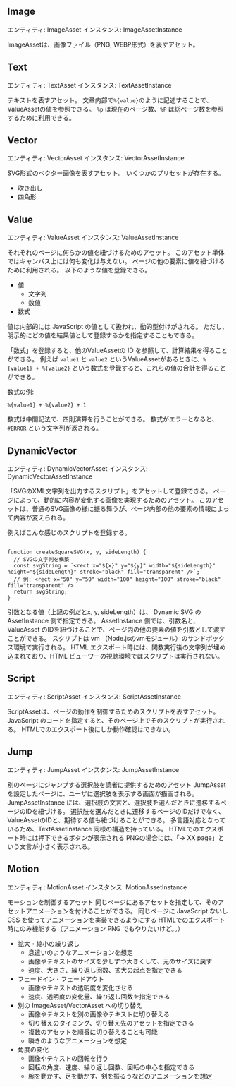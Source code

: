 ## Image

エンティティ: ImageAsset
インスタンス: ImageAssetInstance

ImageAssetは、画像ファイル（PNG, WEBP形式）を表すアセット。

## Text

エンティティ: TextAsset
インスタンス: TextAssetInstance

テキストを表すアセット。
文章内部で`%{value}`のように記述することで、ValueAssetの値を参照できる。
`%p` は現在のページ数、`%P` は総ページ数を参照するために利用できる。

## Vector

エンティティ: VectorAsset
インスタンス: VectorAssetInstance

SVG形式のベクター画像を表すアセット。
いくつかのプリセットが存在する。
- 吹き出し
- 四角形

## Value

エンティティ: ValueAsset
インスタンス: ValueAssetInstance

それぞれのページに何らかの値を紐づけるためのアセット。
このアセット単体ではキャンバス上には何も変化は与えない。
ページの他の要素に値を紐づけるために利用される。
以下のような値を登録できる。

- 値
  - 文字列
  - 数値
- 数式

値は内部的には JavaScript の値として扱われ、動的型付けがされる。
ただし、明示的にどの値を結果値として登録するかを指定することもできる。

「数式」を登録すると、他のValueAssetの ID を参照して、計算結果を得ることができる。
例えば `value1` と `value2` というValueAssetがあるときに、`%{value1} + %{value2}` という数式を登録すると、これらの値の合計を得ることができる。

数式の例:
```
%{value1} + %{value2} + 1
```

数式は中間記法で、四則演算を行うことができる。
数式がエラーとなると、`#ERROR` という文字列が返される。


## DynamicVector

エンティティ: DynamicVectorAsset
インスタンス: DynamicVectorAssetInstance

「SVGのXML文字列を出力するスクリプト」をアセットして登録できる。
ページによって、動的に内容が変化する画像を実現するためのアセット。
このアセットは、普通のSVG画像の様に振る舞うが、ページ内部の他の要素の情報によって内容が変えられる。

例えばこんな感じのスクリプトを登録する。

```

function createSquareSVG(x, y, sideLength) {
  // SVGの文字列を構築
  const svgString = `<rect x="${x}" y="${y}" width="${sideLength}" height="${sideLength}" stroke="black" fill="transparent" />`;
  // 例: <rect x="50" y="50" width="100" height="100" stroke="black" fill="transparent" />
  return svgString;
}
```

引数となる値（上記の例だとx, y, sideLength）は、 Dynamic SVG の AssetInstance 側で指定できる。
AssetInstance 側では、引数名と、ValueAsset のIDを紐づけることで、ページ内の他の要素の値を引数として渡すことができる。
スクリプトは vm （Node.jsのvmモジュール）のサンドボックス環境で実行される。
HTML エクスポート時には、関数実行後の文字列が埋め込まれており、HTML ビューワーの視聴環境ではスクリプトは実行されない。

## Script

エンティティ: ScriptAsset
インスタンス: ScriptAssetInstance

ScriptAssetは、ページの動作を制御するためのスクリプトを表すアセット。
JavaScript のコードを指定すると、そのページ上でそのスクリプトが実行される。
HTMLでのエクスポート後にしか動作確認はできない。

## Jump

エンティティ: JumpAsset
インスタンス: JumpAssetInstance

別のページにジャンプする選択肢を読者に提供するためのアセット
JumpAssetを設定したページに、ユーザに選択肢を表示する画面が描画される。
JumpAssetInstance には、選択肢の文言と、選択肢を選んだときに遷移するページのIDを紐づける。
選択肢を選んだときに遷移するページのIDだけでなく、ValueAssetのIDと、期待する値も紐づけることができる。
多言語対応となっているため、TextAssetInstance 同様の構造を持っている。
HTMLでのエクスポート時には押下できるボタンが表示される
PNGの場合には、「→ XX page」という文言が小さく表示される。

## Motion

エンティティ: MotionAsset
インスタンス: MotionAssetInstance

モーションを制御するアセット
同じページにあるアセットを指定して、そのアセットアニメーションを付けることができる。
同じページに JavaScript ないし CSS を使ってアニメーションを実装できるようにする
HTMLでのエクスポート時にのみ機能する（アニメーション PNG でもやりたいけど。。）

- 拡大・縮小の繰り返し
  - 息遣いのようなアニメーションを想定
  - 画像やテキストのサイズを少しずつ大きくして、元のサイズに戻す
  - 速度、大きさ、繰り返し回数、拡大の起点を指定できる
- フェードイン・フェードアウト
  - 画像やテキストの透明度を変化させる
  - 速度、透明度の変化量、繰り返し回数を指定できる
- 別の ImageAsset/VectorAsset への切り替え
  - 画像やテキストを別の画像やテキストに切り替える
  - 切り替えのタイミング、切り替え先のアセットを指定できる
  - 複数のアセットを順番に切り替えることも可能
  - 瞬きのようなアニメーションを想定
- 角度の変化
  - 画像やテキストの回転を行う
  - 回転の角度、速度、繰り返し回数、回転の中心を指定できる
  - 腕を動かす、足を動かす、剣を振るうなどのアニメーションを想定
